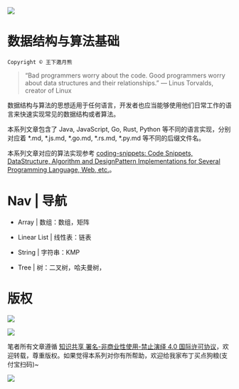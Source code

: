 ![](https://coding.net/u/hoteam/p/Cache/git/raw/master/2017/1/2/1--hRBr9wXEoFe_3TuTpuDVA.jpeg)

# 数据结构与算法基础

`Copyright © 王下邀月熊`

> “Bad programmers worry about the code. Good programmers worry about data structures and their relationships.”
> — Linus Torvalds, creator of Linux

数据结构与算法的思想适用于任何语言，开发者也应当能够使用他们日常工作的语言来快速实现常见的数据结构或者算法。

本系列文章包含了 Java, JavaScript, Go, Rust, Python 等不同的语言实现，分别对应着 \*.md, \*.js.md, \*.go.md, \*.rs.md, \*.py.md 等不同的后缀文件名。

本系列文章对应的算法实现参考 [coding-snippets: Code Snippets, DataStructure, Algorithm and DesignPattern Implementations for Several Programming Language, Web, etc.](https://github.com/wxyyxc1992/coding-snippets)。

# Nav | 导航

- Array | 数组：数组，矩阵

- Linear List | 线性表：链表

- String | 字符串：KMP

- Tree | 树：二叉树，哈夫曼树，


# 版权

![](https://parg.co/bDY)

![](https://parg.co/bDm)

笔者所有文章遵循 [知识共享 署名-非商业性使用-禁止演绎 4.0 国际许可协议](https://creativecommons.org/licenses/by-nc-nd/4.0/deed.zh)，欢迎转载，尊重版权。如果觉得本系列对你有所帮助，欢迎给我家布丁买点狗粮(支付宝扫码)~

![](https://github.com/wxyyxc1992/OSS/blob/master/2017/8/1/Buding.jpg?raw=true)
